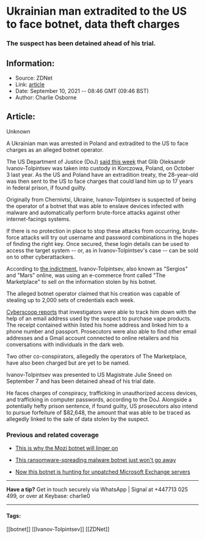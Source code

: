 # Ukrainian man extradited to the US to face botnet, data theft charges
### The suspect has been detained ahead of his trial.

## Information:
+ Source: ZDNet
+ Link: [article](https://www.zdnet.com/article/ukrainian-extradited-to-the-us-to-face-botnet-data-theft-charges/)
+ Date: September 10, 2021 -- 08:46 GMT (09:46 BST)
+ Author: Charlie Osborne


## Article:
Unknown

A Ukrainian man was arrested in Poland and extradited to the US to face charges as an alleged botnet operator. 


The US Department of Justice (DoJ) [said this week](https://www.justice.gov/usao-mdfl/pr/ukrainian-cyber-criminal-extradited-decrypting-credentials-thousands-computers-across) that Glib Oleksandr Ivanov-Tolpintsev was taken into custody in Korczowa, Poland, on October 3 last year. As the US and Poland have an extradition treaty, the 28-year-old was then sent to the US to face charges that could land him up to 17 years in federal prison, if found guilty.  

Originally from Chernivtsi, Ukraine, Ivanov-Tolpintsev is suspected of being the operator of a botnet that was able to enslave devices infected with malware and automatically perform brute-force attacks against other internet-facings systems.  

If there is no protection in place to stop these attacks from occurring, brute-force attacks will try out username and password combinations in the hopes of finding the right key. Once secured, these login details can be used to access the target system -- or, as in Ivanov-Tolpintsev's case -- can be sold on to other cyberattackers.  

According to [the indictment](https://www.justice.gov/usao-mdfl/press-release/file/1431116/download), Ivanov-Tolpintsev, also known as "Sergios" and "Mars" online, was using an e-commerce front called "The Marketplace" to sell on the information stolen by his botnet.  

The alleged botnet operator claimed that his creation was capable of stealing up to 2,000 sets of credentials each week. 

[Cyberscoop reports](https://www.cyberscoop.com/irs-ukraine-scammer-vape-store-receipts/) that investigators were able to track him down with the help of an email address used by the suspect to purchase vape products. The receipt contained within listed his home address and linked him to a phone number and passport. Prosecutors were also able to find other email addresses and a Gmail account connected to online retailers and his conversations with individuals in the dark web.  






Two other co-conspirators, allegedly the operators of The Marketplace, have also been charged but are yet to be named.  

Ivanov-Tolpintsev was presented to US Magistrate Julie Sneed on September 7 and has been detained ahead of his trial date.  

He faces charges of conspiracy, trafficking in unauthorized access devices, and trafficking in computer passwords, according to the DoJ. Alongside a potentially hefty prison sentence, if found guilty, US prosecutors also intend to pursue forfeiture of $82,648, the amount that was able to be traced as allegedly linked to the sale of data stolen by the suspect.  

###  Previous and related coverage

* [This is why the Mozi botnet will linger on](https://www.zdnet.com/article/this-is-why-the-mozi-botnet-will-linger-on/)  

* [This ransomware-spreading malware botnet just won't go away](https://www.zdnet.com/article/this-ransomware-spreading-malware-botnet-just-wont-go-away/)  

* [Now this botnet is hunting for unpatched Microsoft Exchange servers](https://www.zdnet.com/article/now-this-botnet-is-hunting-for-unpatched-microsoft-exchange-servers/)  




---

**Have a tip?** Get in touch securely via WhatsApp | Signal at +447713 025 499, or over at Keybase: charlie0



---





#### Tags:
[[botnet]] [[Ivanov-Tolpintsev]] [[ZDNet]]
